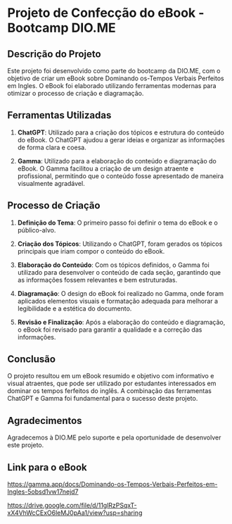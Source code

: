 # Projeto de Confecção do eBook - Bootcamp DIO.ME

## Descrição do Projeto
Este projeto foi desenvolvido como parte do bootcamp da DIO.ME, com o objetivo de criar um eBook sobre Dominando os-Tempos Verbais Perfeitos em Ingles. O eBook foi elaborado utilizando ferramentas modernas para otimizar o processo de criação e diagramação.

## Ferramentas Utilizadas
1. **ChatGPT**: Utilizado para a criação dos tópicos e estrutura do conteúdo do eBook. O ChatGPT ajudou a gerar ideias e organizar as informações de forma clara e coesa.
   
2. **Gamma**: Utilizado para a elaboração do conteúdo e diagramação do eBook. O Gamma facilitou a criação de um design atraente e profissional, permitindo que o conteúdo fosse apresentado de maneira visualmente agradável.

## Processo de Criação
1. **Definição do Tema**: O primeiro passo foi definir o tema do eBook e o público-alvo.
   
2. **Criação dos Tópicos**: Utilizando o ChatGPT, foram gerados os tópicos principais que iriam compor o conteúdo do eBook.

3. **Elaboração do Conteúdo**: Com os tópicos definidos, o Gamma foi utilizado para desenvolver o conteúdo de cada seção, garantindo que as informações fossem relevantes e bem estruturadas.

4. **Diagramação**: O design do eBook foi realizado no Gamma, onde foram aplicados elementos visuais e formatação adequada para melhorar a legibilidade e a estética do documento.

5. **Revisão e Finalização**: Após a elaboração do conteúdo e diagramação, o eBook foi revisado para garantir a qualidade e a correção das informações.

## Conclusão
O projeto resultou em um eBook resumido e objetivo com informativo e visual atraentes, que pode ser utilizado por estudantes interessados em dominar os tempos ferfeitos do inglês. A combinação das ferramentas ChatGPT e Gamma foi fundamental para o sucesso deste projeto.

## Agradecimentos
Agradecemos à DIO.ME pelo suporte e pela oportunidade de desenvolver este projeto.

## Link para o eBook
https://gamma.app/docs/Dominando-os-Tempos-Verbais-Perfeitos-em-Ingles-5obsd1vw17nejd7

https://drive.google.com/file/d/11glRzPSqxT-xX4VhWcCExO6leMJ0pAa1/view?usp=sharing
